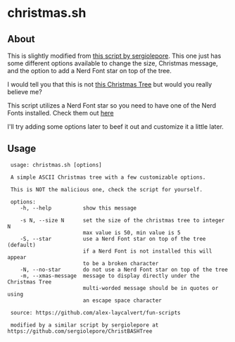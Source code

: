 # christmas.sh

## About

This is slightly modified from [this script by sergiolepore](https://github.com/sergiolepore/ChristBASHTree). This one just has some different options available to change the size, Christmas message, and the option to add a Nerd Font star on top of the tree.

I would tell you that this is not [this Christmas Tree](https://en.wikipedia.org/wiki/Christmas_Tree_EXEC) but would you really believe me?

This script utilizes a Nerd Font star so you need to have one of the Nerd Fonts installed. Check them out [here](https://www.nerdfonts.com)

I'll try adding some options later to beef it out and customize it a little later.

## Usage

```
 usage: christmas.sh [options]

 A simple ASCII Christmas tree with a few customizable options.

 This is NOT the malicious one, check the script for yourself.

 options:
    -h, --help          show this message

    -s N, --size N      set the size of the christmas tree to integer N
                        max value is 50, min value is 5
    -S, --star          use a Nerd Font star on top of the tree (default)
                        if a Nerd Font is not installed this will appear
                        to be a broken character
    -N, --no-star       do not use a Nerd Font star on top of the tree
    -m, --xmas-message  message to display directly under the Christmas Tree
                        multi-worded message should be in quotes or using
                        an escape space character

 source: https://github.com/alex-laycalvert/fun-scripts

 modified by a similar script by sergiolepore at https://github.com/sergiolepore/ChristBASHTree
```

